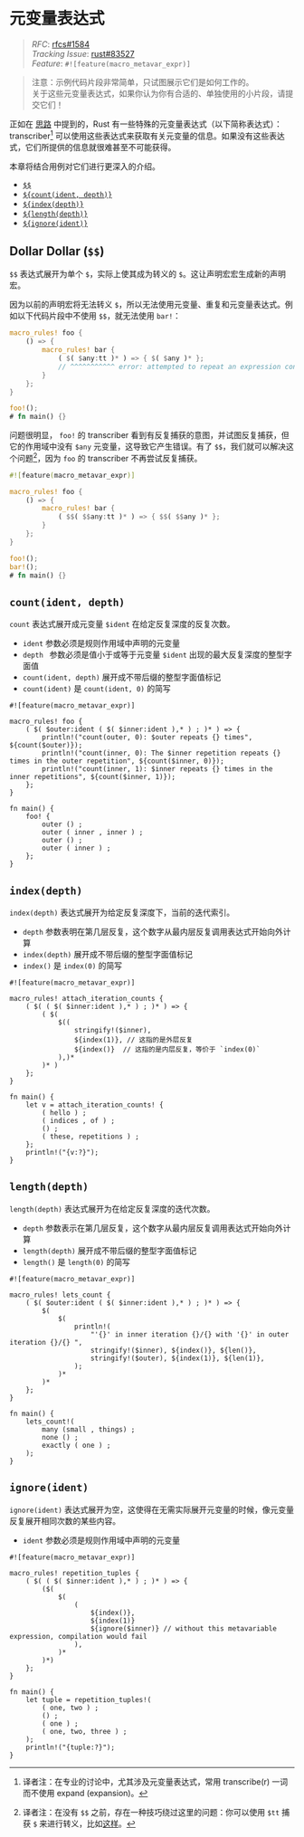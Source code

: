 # 元变量表达式

> *RFC*: [rfcs#1584](https://github.com/rust-lang/rfcs/blob/master/text/3086-macro-metavar-expr.md)  
> *Tracking Issue*: [rust#83527](https://github.com/rust-lang/rust/issues/83527)  
> *Feature*: `#![feature(macro_metavar_expr)]`  

> 注意：示例代码片段非常简单，只试图展示它们是如何工作的。  
> 关于这些元变量表达式，如果你认为你有合适的、单独使用的小片段，请提交它们！

正如在 [思路][methodical] 中提到的，Rust 有一些特殊的元变量表达式（以下简称表达式）：transcriber[^transcribe] 
可以使用这些表达式来获取有关元变量的信息。如果没有这些表达式，它们所提供的信息就很难甚至不可能获得。

本章将结合用例对它们进行更深入的介绍。

* [`$$`](#dollar-dollar-)
* [`${count(ident, depth)}`](#countident-depth)
* [`${index(depth)}`](#indexdepth)
* [`${length(depth)}`](#lengthdepth)
* [`${ignore(ident)}`](#ignoreident)

[methodical]: ../macros-methodical.md
[^transcribe]: 译者注：在专业的讨论中，尤其涉及元变量表达式，常用 transcribe(r) 一词而不使用 expand (expansion)。

## Dollar Dollar (`$$`)

`$$` 表达式展开为单个 `$`，实际上使其成为转义的 `$`。这让声明宏宏生成新的声明宏。

因为以前的声明宏将无法转义 `$`，所以无法使用元变量、重复和元变量表达式。例如以下代码片段中不使用 `$$`，就无法使用 `bar!`：

```rust
macro_rules! foo {
    () => {
        macro_rules! bar {
            ( $( $any:tt )* ) => { $( $any )* };
            // ^^^^^^^^^^^ error: attempted to repeat an expression containing no syntax variables matched as repeating at this depth
        }
    };
}

foo!();
# fn main() {}
```

问题很明显， `foo!` 的 transcriber 看到有反复捕获的意图，并试图反复捕获，但它的作用域中没有 `$any`
元变量，这导致它产生错误。有了 `$$`，我们就可以解决这个问题[^foo-bar]，因为 `foo` 的 transcriber 不再尝试反复捕获。

```rust
#![feature(macro_metavar_expr)]

macro_rules! foo {
    () => {
        macro_rules! bar {
            ( $$( $$any:tt )* ) => { $$( $$any )* };
        }
    };
}

foo!();
bar!();
# fn main() {}
```

[^foo-bar]: 译者注：在没有 `$$` 之前，存在一种技巧绕过这里的问题：你可以使用 `$tt` 捕获 `$` 来进行转义，比如[这样][tt-$]。

[tt-$]: https://play.rust-lang.org/?version=nightly&mode=debug&edition=2021&gist=9ce18fc79ce17c77d20e74f3c46ee13c

## `count(ident, depth)`

`count` 表达式展开成元变量 `$ident` 在给定反复深度的反复次数。

* `ident` 参数必须是规则作用域中声明的元变量
* `depth ` 参数必须是值小于或等于元变量 `$ident` 出现的最大反复深度的整型字面值
* `count(ident, depth)` 展开成不带后缀的整型字面值标记
* `count(ident)` 是 `count(ident, 0)` 的简写

```rust,editable
#![feature(macro_metavar_expr)]

macro_rules! foo {
    ( $( $outer:ident ( $( $inner:ident ),* ) ; )* ) => {
        println!("count(outer, 0): $outer repeats {} times", ${count($outer)});
        println!("count(inner, 0): The $inner repetition repeats {} times in the outer repetition", ${count($inner, 0)});
        println!("count(inner, 1): $inner repeats {} times in the inner repetitions", ${count($inner, 1)});
    };
}

fn main() {
    foo! {
        outer () ;
        outer ( inner , inner ) ;
        outer () ;
        outer ( inner ) ;
    };
}
```

## `index(depth)`

`index(depth)` 表达式展开为给定反复深度下，当前的迭代索引。

* `depth` 参数表明在第几层反复，这个数字从最内层反复调用表达式开始向外计算
* `index(depth)` 展开成不带后缀的整型字面值标记
* `index()` 是 `index(0)` 的简写

```rust,editable
#![feature(macro_metavar_expr)]

macro_rules! attach_iteration_counts {
    ( $( ( $( $inner:ident ),* ) ; )* ) => {
        ( $(
            $((
                stringify!($inner),
                ${index(1)}, // 这指的是外层反复
                ${index()}  // 这指的是内层反复，等价于 `index(0)`
            ),)*
        )* )
    };
}

fn main() {
    let v = attach_iteration_counts! {
        ( hello ) ;
        ( indices , of ) ;
        () ;
        ( these, repetitions ) ;
    };
    println!("{v:?}");
}
```

## `length(depth)`

`length(depth)` 表达式展开为在给定反复深度的迭代次数。

* `depth` 参数表示在第几层反复，这个数字从最内层反复调用表达式开始向外计算
* `length(depth)` 展开成不带后缀的整型字面值标记
* `length()` 是 `length(0)` 的简写

```rust,editable
#![feature(macro_metavar_expr)]

macro_rules! lets_count {
    ( $( $outer:ident ( $( $inner:ident ),* ) ; )* ) => {
        $(
            $(
                println!(
                    "'{}' in inner iteration {}/{} with '{}' in outer iteration {}/{} ",
                    stringify!($inner), ${index()}, ${len()},
                    stringify!($outer), ${index(1)}, ${len(1)},
                );
            )*
        )*
    };
}

fn main() {
    lets_count!(
        many (small , things) ;
        none () ;
        exactly ( one ) ;
    );
}
```

## `ignore(ident)`

`ignore(ident)` 表达式展开为空，这使得在无需实际展开元变量的时候，像元变量反复展开相同次数的某些内容。

* `ident` 参数必须是规则作用域中声明的元变量

```rust,editable
#![feature(macro_metavar_expr)]

macro_rules! repetition_tuples {
    ( $( ( $( $inner:ident ),* ) ; )* ) => {
        ($(
            $(
                (
                    ${index()},
                    ${index(1)}
                    ${ignore($inner)} // without this metavariable expression, compilation would fail
                ),
            )*
        )*)
    };
}

fn main() {
    let tuple = repetition_tuples!(
        ( one, two ) ;
        () ;
        ( one ) ;
        ( one, two, three ) ;
    );
    println!("{tuple:?}");
}
```
